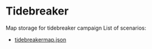 # Tidebreaker
Map storage for tidebreaker campaign
List of scenarios:
- [tidebreakermap.json](tidebreakermap.json)
